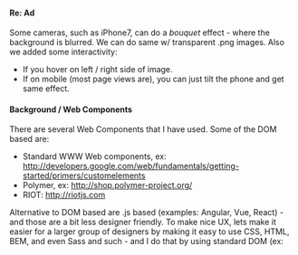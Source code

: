 
#### Re: Ad
Some cameras, such as iPhone7, can do a *bouquet* effect - where the background is blurred. We can do same w/ transparent .png images. Also we added some interactivity:
- If you hover on left / right side of image.
- If on mobile (most page views are), you can just tilt the phone and get same effect.

#### Background / Web Components

There are several Web Components that I have used. Some of the DOM based are:
- Standard WWW Web components, ex: <http://developers.google.com/web/fundamentals/getting-started/primers/customelements>
- Polymer, ex: <http://shop.polymer-project.org/>
- RIOT: <http://riotjs.com>

Alternative to DOM based are .js based (examples: Angular, Vue, React) - and those are a bit less designer friendly. To make nice UX, lets make it easier for a larger group of designers by making it easy to use CSS, HTML, BEM, and even Sass and such - and I do that by using standard DOM (ex: <style>, <div>; vs creating those in .js).

Of the ones I have used mentioned above, I found RIOT best to my liking - and most team friendly.
So the prerequisites for this coding exercise is that you know how to write a web component(RIOT) and how to code interactive design (GSAP):
- GSAP: <http://codepen.io/GreenSock/pen/FnsqC>
- RIOT: <http://cekvenich.site44.com/post/comp>

Lets get started.

### 1. Placing an ad on a page

		<iframe id="ad1" width="300" height="250" style="border: 0; overflow: hidden; background-color: gray"></iframe>
		<script>
			var ad = document.getElementById('ad1')
			ad.setAttribute('src', 'http://cekvenich.site44.com/ads/carolla')
		</script>

Notice that we use iframe to load the ad. If you care about UX - use iframe for ad hosting. Quite likely that the org that writes and hosts the ad, vs the org that places the ad via ad-tech serving are different orgs. Also load the 'source' via script like we did. This loads the ad after the page content - so that our content loads ahead of the ad. If you care about UX - and there are web apps that don't care, but most good creative people avoid working w/ such orgs: use iframe for displaying ads.

#### Not now

It would be nice to make this kind of ad iframe code into a reusable web component! You can do that as a separate exercise after. For this example here, to make it easier to digest for the reader: we will use web component only in the ad itself, not the page that uses the ad.


## 2. Write a working component block

So most n00bs just go to writing a component as step 1; but a pro will first get the component to work w/o any component code, just regular code. So in this step we do that - just plain HTML code.

- View source of the banner ad: <http://cekvenich.site44.com/ads/carolla/index0.html>. Again, if you don't know GSAP - go back and learn that first and come back here later.

We want to make this a bit easier to maintain. Notice there is #spil code in:
- Style section
- At start of script to get it to 'flow' endlessly.
- And left() and right() functions.

So we will take #spil code and make it into a tag.

Aside: when hosting an ad - *all* assets should be in one folder served from a distributed CDN such as CDN77 ( CDN77 has own FTP). Most likely your ad-tech vendor has specs to host your ads. (Also your web app itself should do the same, be served from a CDN - for the obvious reasons such as DDOS. Serve your web app from a CDN, only 50% of people use CDN to host their web app).

### 3. Draft the *spil* component

- Download the code for the tag: <http://cekvenich.site44.com/ads/carolla/spil-comp.tag>
- Open the downloaded tag file in an IDE (ex: CodeAnywhere, Brackets or Atom)

Notice in that file we have: style, DOM, init code and left and right functions.

### 4. Use the component

- View source of the finished ad: <http://cekvenich.site44.com/ads/carolla/index.html>

We now use our component on the banner page. Here is the interesting parts:

		<spil-comp></spil-comp>

		<script src="spil-comp.tag" type="riot/tag"></script>
		<script>
			var _loaded = false
			var _vspil = null
			riot.compile(function(){ // wait for it
				var comps = riot.mount('spil-comp')
				_vspil= comps[0]
				console.log(_vspil)
				_loaded = true
			})
			function left() {
				...
				if(_loaded) _vspil.left()
			}
			function right() {
				...
				if(_loaded) _vspil.right()
			}

We place and load the tag; then we compile it and use the methods. The code for #spil has now been encapsulated - into a component.   The end.


### 5. That's all

Aside: I use head.js  - and head.js triggers load events, w/ a setup like so:

	const _act = new signals.Signal()
	_act.addOnce(function(arg1, arg2) {
		console.log(arg1, arg2)
		return false
	})

So that after head.js finishes loading libs, I trigger a RIOT action to listen inside the tag: for example after GSAP lib is loaded. (Also you can use js-Signals to broadcast any user action).

There are other web Components libs out there, you can see some of the strengths of RIOT.

Also, I am happy to write a web component for you ~ $50 each, details here:
- <https://cekvenich.site44.com/>
